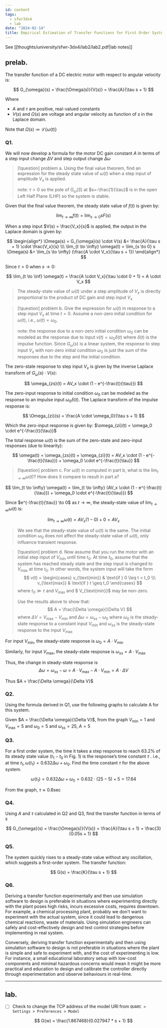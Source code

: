 ```yaml
---
id: content
tags:
  - sfwr3dx4
  - lab
date: "2024-02-14"
title: Empirical Estimation of Transfer Functions for First Order Systems
---
```


See [[thoughts/university/sfwr-3dx4/lab2/lab2.pdf|lab notes]]

## prelab.

The transfer function of a DC electric motor with respect to angular velocity is:

$$
G_{\omega}(s) = \frac{\Omega(s)}{V(s)} = \frac{A}{\tau s + 1}
$$

Where
- $A$ and $\tau$ are positive, real-valued constants
- $V(s)$ and $\Omega(s)$ are voltage and angular velocity as function of $s$ in the Laplace domain.

Note that $\Omega(s) \coloneqq \mathcal{L}\{\omega(t)\}$

### Q1.

We will now develop a formula for the motor DC gain constant $A$ in terms of a step input change $\Delta V$ and step output change $\Delta \omega$

> [!question] problem a.
> Using the final value theorem, find an expression for the steady state value of $\omega(t)$ when a step input of amplitude $V_x$ is applied.
>
> note: $\tau > 0$ so the pole of  $G_{\omega}(S)$ at $s=-\frac{1}{\tau}$ is in the open Left Half Plane (LHP) so the system is stable.

Given that the final value theorem, the steady state value of $f(t)$ is given by:

$$
\lim_{t \to \infty} f(t) = \lim_{s \to 0} s F(s)
$$

When a step input $V(s) = \frac{V_x}{s}$ is applied, the output in the Laplace domain is given by:

$$
\begin{align*}
\Omega(s) = G_{\omega}(s) \cdot V(s) &= \frac{A}{\tau s + 1} \cdot \frac{V_x}{s} \\\
\lim_{t \to \infty} \omega(t) = \lim_{s \to 0} s \Omega(s) &= \lim_{s \to \infty} (\frac{A \cdot V_x}{\tau s + 1})
\end{align*}
$$

Since $\tau > 0$ when $s \to 0$:

$$
\lim_{t \to \inf} \omega(t) = \frac{A \cdot V_x}{\tau \cdot 0 + 1} = A \cdot V_x
$$

> The steady-state value of $\omega(t)$ under a step amplitude of $V_x$ is directly proportional to the product of DC gain and step input $V_x$

> [!question] problem b.
> Give the expression for $\omega (t)$ in response to a step input $V_x$ at time $t=0$. Assume a non-zero initial condition for $\omega (t)$, i.e., $\omega(t) = \omega_0$.
>
> note: the response due to a non-zero initial condition $\omega_0$ can be modeled as the response due to input $v(t) = \omega_0 \delta(t)$ where $\delta(t)$ is the impulse function. Since $G_{\omega}(s)$ is a linear system, the response to step input $V_x$ with non-zero initial condition $\omega_0$ is just the sum of the responses due to the step and the initial condition.

The zero-state response to step input $V_x$ is given by the inverse Laplace transform of $G_{\omega}(s) \cdot V(s)$:

$$
\omega_{zs}(t) = AV_x \cdot (1 - e^{-\frac{t}{\tau}})
$$

The zero-input response to initial condition $\omega_0$ can be modeled as the response to an impulse input $\omega_0 \delta(t)$. The Laplace transform of the impulse response is:

$$
\Omega_{zi}(s) = \frac{A \cdot \omega_0}{\tau s + 1}
$$

Which the zero-input response is given by: $\omega_{zi}(t) = \omega_0 \cdot e^{-\frac{t}{\tau}}$

The total response $\omega(t)$ is the sum of the zero-state and zero-input responses (due to linearity):

$$
\omega(t) = \omega_{zs}(t) + \omega_{zi}(t) = AV_x \cdot (1 - e^{-\frac{t}{\tau}}) + \omega_0 \cdot e^{-\frac{t}{\tau}}
$$

> [!question] problem c.
> For $\omega(t)$ in computed in part b, what is the $\lim_{t \to \infty} \omega(t)$? How does it compare to result in part a?

$$
\lim_{t \to \infty} \omega(t) = \lim_{t \to \infty} (AV_x \cdot (1 - e^{-\frac{t}{\tau}}) + \omega_0 \cdot e^{-\frac{t}{\tau}})
$$

Since $e^{-\frac{t}{\tau}} \to 0$ as $t \to \infty$, the steady-state value of $\lim_{t \to \infty} \omega(t)$ is:

$$
\lim_{t \to \infty} \omega(t) = AV_x (1-0) + 0 = AV_x
$$

> We see that the steady-state value of $\omega(t)$ is the same. The initial condition $\omega_0$ does not affect the steady-state value of $\omega(t)$, only influence transient response.

> [!question] problem d.
> Now assume that you run the motor with an initial step input of $V_{\text{min}}$ until time $t_0$. At time $t_0$, assume that the system has reached steady state and the step input is changed to $V_{\text{max}}$ at time $t_0$. In other words, the system input will take the form
> $$
> v(t) =
> \begin{cases}
>  v_{\text{min}} & \text{if } 0 \leq t < t_0 \\\
>  v_{\text{max}} & \text{if } t \geq t_0
> \end{cases}
> $$
> where $t_0 \gg \tau$ and $V_{\text{max}}$ and $ V_{\text{min}}$ may be non-zero.
>
> Use the results above to show that:
> $$
> A = \frac{\Delta \omega}{\Delta V}
> $$
> where $\Delta V = V_{\text{max}} - V_{\text{min}}$ and $\Delta \omega = \omega_{ss} - \omega_0$ where $\omega_0$ is the steady-state response to a constant input $V_\text{min}$ and $\omega_{ss}$ is the steady-state response to the input $V_\text{max}$

For input $V_{\text{min}}$, the steady-state response is $\omega_0 = A \cdot V_{\text{min}}$

Similarly, for input $V_{\text{max}}$, the steady-state response is $\omega_{ss} = A \cdot V_{\text{max}}$

Thus, the change in steady-state response is
$$
\Delta \omega = \omega_{ss} - \omega = A \cdot V_{\text{max}} - A \cdot V_{\text{min}} = A \cdot \Delta V
$$

Thus $A = \frac{\Delta \omega}{\Delta V}$

### Q2.

Using the formula derived in Q1, use the following graphs to calculate A for this system.

Given $A = \frac{\Delta \omega}{\Delta V}$, from the graph $V_{\text{min}} = 1$ and $V_{\text{max}} = 5$ and $\omega_0 = 5$ and $\omega_{\text{ss}} = 25$, $A = 5$

### Q3.

For a first order system, the time it takes a step response to reach 63.2% of its steady state value ($t_1 − t_0$ in Fig. 1) is the response’s time constant $\tau$ . i.e., at time $t_1, \omega(t_1) = 0.632\Delta \omega + \omega_0$. Find the time constant $\tau$ for the above system.

$$
\omega(t_1) = 0.632\Delta \omega + \omega_0 = 0.632 \cdot (25 - 5) + 5 = 17.64
$$

From the graph, $\tau \approx 0.8 \sec$

### Q4.

Using $A$ and $\tau$ calculated in Q2 and Q3, find the transfer function in terms of $s$

$$
G_{\omega}(s) = \frac{\Omega(s)}{V(s)} = \frac{A}{\tau s + 1} = \frac{3}{0.05s + 1}
$$

### Q5.

The system quickly rises to a steady-state value without any oscillation, which suggests a first-order system. The transfer function:

$$
G(s) = \frac{K}{\tau s + 1}
$$

### Q6.

Deriving a transfer function experimentally and then use simulation software to design is preferable in situations where experimenting directly with the plant poses high risks, incurs excessive costs, requires downtown. For example, a chemical processing plant, probably we don't want to experiment with the actual system, since it could lead to dangerous chemical reactions, waste of materials. Using simulation engineers can safely and cost-effectively design and test control strategies before implementing in real system.

Conversely, deriving transfer function experimentally and then using simulation software to design is not preferable in situations where the plant is simple and safe to experiment with, and the cost of experimenting is low. For instance, a small educational laboratory setup with low-cost components and minimal hazardous concerns would mean it might be more practical and education to design and calibrate the controller directly through experimentation and observe behaviours in real-time.

---

## lab.

- [ ] Check to change the TCP address of the model URI from `QUARC > Settings > Preferences > Model`

$$
G(w) = \frac{1.867468}{0.027947 * s + 1}
$$
